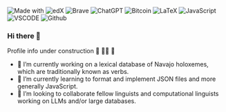 ![Made with](https://img.shields.io/badge/python-3670A0?style=for-the-badge&logo=python&logoColor=ffdd54) ![edX](https://img.shields.io/badge/edX-%2302262B.svg?style=for-the-badge&logo=edX&logoColor=white)	![Brave](https://img.shields.io/badge/Brave-FB542B?style=for-the-badge&logo=Brave&logoColor=white) ![ChatGPT](https://img.shields.io/badge/chatGPT-74aa9c?style=for-the-badge&logo=openai&logoColor=white) ![Bitcoin](https://img.shields.io/badge/Bitcoin-000?style=for-the-badge&logo=bitcoin&logoColor=white) ![LaTeX](https://img.shields.io/badge/latex-%23008080.svg?style=for-the-badge&logo=latex&logoColor=white) ![JavaScript](https://img.shields.io/badge/JavaScript-F7DF1E?style=for-the-badge&logo=javascript&logoColor=black) ![VSCODE](https://img.shields.io/badge/Visual_Studio_Code-0078D4?style=for-the-badge&logo=visual%20studio%20code&logoColor=white) ![Github](https://img.shields.io/badge/GitHub-100000?style=for-the-badge&logo=github&logoColor=white)

### Hi there 👋

Profile info under construction 🚧 👷🏽 🚧

- 🔭 I’m currently working on a lexical database of Navajo holoxemes, which are traditionally known as verbs. 
- 🌱 I’m currently learning to format and implement JSON files and more generally JavaScript. 
- 👯 I’m looking to collaborate fellow linguists and computational linguists working on LLMs and/or large databases.

<!--
**enDinetah/enDinetah** is a ✨ _special_ ✨ repository because its `README.md` (this file) appears on your GitHub profile.

Here are some ideas to get you started:


- 🤔 I’m looking for help with ...
- 💬 Ask me about ...
- 📫 How to reach me: ...
- 😄 Pronouns: ...
- ⚡ Fun fact: ...
-->
